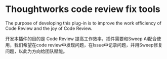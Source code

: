 # Thoughtworks code review fix tools

<!-- Plugin description -->
The purpose of developing this plug-in is to improve the work efficiency of Code Review and the joy of Code Review.

开发本插件的目的是 Code Review 提高工作效率，插件需要和Sweep Ai配合使用，我们希望在code review中发现问题，在Issue中记录问题，并用Sweep修复问题，以此为方向给团队赋能。

<!-- Plugin description end -->
